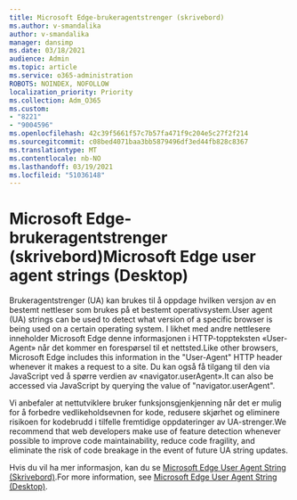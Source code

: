 ```yaml
---
title: Microsoft Edge-brukeragentstrenger (skrivebord)
ms.author: v-smandalika
author: v-smandalika
manager: dansimp
ms.date: 03/18/2021
audience: Admin
ms.topic: article
ms.service: o365-administration
ROBOTS: NOINDEX, NOFOLLOW
localization_priority: Priority
ms.collection: Adm_O365
ms.custom:
- "8221"
- "9004596"
ms.openlocfilehash: 42c39f5661f57c7b57fa471f9c204e5c27f2f214
ms.sourcegitcommit: c08bed4071baa3bb5879496df3ed44fb828c8367
ms.translationtype: MT
ms.contentlocale: nb-NO
ms.lasthandoff: 03/19/2021
ms.locfileid: "51036148"
---
```

# <a name="microsoft-edge-user-agent-strings-desktop"></a><span data-ttu-id="ac3d8-102">Microsoft Edge-brukeragentstrenger (skrivebord)</span><span class="sxs-lookup"><span data-stu-id="ac3d8-102">Microsoft Edge user agent strings (Desktop)</span></span>

<span data-ttu-id="ac3d8-103">Brukeragentstrenger (UA) kan brukes til å oppdage hvilken versjon av en bestemt nettleser som brukes på et bestemt operativsystem.</span><span class="sxs-lookup"><span data-stu-id="ac3d8-103">User agent (UA) strings can be used to detect what version of a specific browser is being used on a certain operating system.</span></span> <span data-ttu-id="ac3d8-104">I likhet med andre nettlesere inneholder Microsoft Edge denne informasjonen i HTTP-toppteksten «User-Agent» når det kommer en forespørsel til et nettsted.</span><span class="sxs-lookup"><span data-stu-id="ac3d8-104">Like other browsers, Microsoft Edge includes this information in the "User-Agent" HTTP header whenever it makes a request to a site.</span></span> <span data-ttu-id="ac3d8-105">Du kan også få tilgang til den via JavaScript ved å spørre verdien av «navigator.userAgent».</span><span class="sxs-lookup"><span data-stu-id="ac3d8-105">It can also be accessed via JavaScript by querying the value of "navigator.userAgent".</span></span>

<span data-ttu-id="ac3d8-106">Vi anbefaler at nettutviklere bruker funksjonsgjenkjenning når det er mulig for å forbedre vedlikeholdsevnen for kode, redusere skjørhet og eliminere risikoen for kodebrudd i tilfelle fremtidige oppdateringer av UA-strenger.</span><span class="sxs-lookup"><span data-stu-id="ac3d8-106">We recommend that web developers make use of feature detection whenever possible to improve code maintainability, reduce code fragility, and eliminate the risk of code breakage in the event of future UA string updates.</span></span>

<span data-ttu-id="ac3d8-107">Hvis du vil ha mer informasjon, kan du se [Microsoft Edge User Agent String (Skrivebord)](https://docs.microsoft.com/microsoft-edge/web-platform/user-agent-string).</span><span class="sxs-lookup"><span data-stu-id="ac3d8-107">For more information, see [Microsoft Edge User Agent String (Desktop)](https://docs.microsoft.com/microsoft-edge/web-platform/user-agent-string).</span></span>

